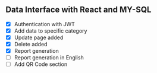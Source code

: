## Data Interface with React and MY-SQL


- [X] Authentication with JWT 
- [X] Add data to specific category
- [X] Update page added
- [X] Delete added
- [X] Report generation
- [ ] Report generation in English
- [ ] Add QR Code section 